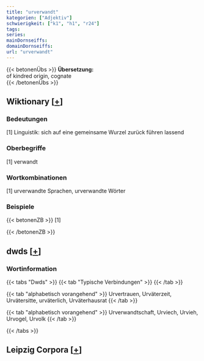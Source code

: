 ```yaml
---
title: "urverwandt"
kategorien: ["Adjektiv"]
schwierigkeit: ["k1", "h1", "r24"]
tags:
series:
mainDornseiffs:
domainDornseiffs:
url: "urverwandt"
---
```


{{< betonenÜbs >}}
**Übersetzung:**  
of kindred origin, cognate  
{{< /betonenÜbs >}}

## Wiktionary [[+](https://de.wiktionary.org/wiki/urverwandt)]

### Bedeutungen
[1] Linguistik: sich auf eine gemeinsame Wurzel zurück führen lassend  

### Oberbegriffe
[1] verwandt  

### Wortkombinationen
[1] urverwandte Sprachen, urverwandte Wörter  

### Beispiele
{{< betonenZB >}}
[1]  

{{< /betonenZB >}}


## dwds [[+](https://www.dwds.de/wb/urverwandt)]

### Wortinformation
{{< tabs "Dwds" >}}
{{< tab "Typische Verbindungen" >}}
{{< /tab >}}

{{< tab "alphabetisch vorangehend" >}}
Urvertrauen, Urväterzeit, Urvätersitte, urväterlich, Urväterhausrat
{{< /tab >}}

{{< tab "alphabetisch vorangehend" >}}
Urverwandtschaft, Urviech, Urvieh, Urvogel, Urvolk
{{< /tab >}}

{{< /tabs >}}

## Leipzig Corpora [[+](https://corpora.uni-leipzig.de/en/res?word=urverwandt&corpusId=deu_newscrawl-public_2018)]

